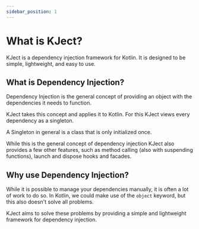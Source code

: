 ```yaml
---
sidebar_position: 1
---
```


# What is KJect?
KJect is a dependency injection framework for Kotlin.
It is designed to be simple, lightweight, and easy to use.

## What is Dependency Injection?
Dependency Injection is the general concept of providing an object with the dependencies it needs to function.

KJect takes this concept and applies it to Kotlin.
For this KJect views every dependency as a singleton.

A Singleton in general is a class that is only initialized once.

While this is the general concept of dependency injection KJect also provides a few other features,
such as method calling (also with suspending functions), launch and dispose hooks and facades.

## Why use Dependency Injection?
While it is possible to manage your dependencies manually, it is often a lot of work to do so.
In Kotlin, we could make use of the `object` keyword, but this also doesn't solve all problems.

KJect aims to solve these problems by providing a simple and lightweight framework for dependency injection.